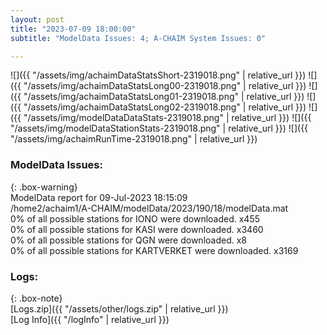 ```yaml
---
layout: post
title: "2023-07-09 18:00:00"
subtitle: "ModelData Issues: 4; A-CHAIM System Issues: 0"

---
```


![]({{ "/assets/img/achaimDataStatsShort-2319018.png" | relative_url }})
![]({{ "/assets/img/achaimDataStatsLong00-2319018.png" | relative_url }})
![]({{ "/assets/img/achaimDataStatsLong01-2319018.png" | relative_url }})
![]({{ "/assets/img/achaimDataStatsLong02-2319018.png" | relative_url }})
![]({{ "/assets/img/modelDataDataStats-2319018.png" | relative_url }})
![]({{ "/assets/img/modelDataStationStats-2319018.png" | relative_url }})
![]({{ "/assets/img/achaimRunTime-2319018.png" | relative_url }})


### ModelData Issues:  
  
{: .box-warning}  
 ModelData report for 09-Jul-2023 18:15:09   
 /home2/achaim1/A-CHAIM/modelData/2023/190/18/modelData.mat   
 0% of all possible stations for IONO were downloaded. x455   
 0% of all possible stations for KASI were downloaded. x3460   
 0% of all possible stations for QGN were downloaded. x8   
 0% of all possible stations for KARTVERKET were downloaded. x3169   
  


### Logs:  
  
{: .box-note}  
[Logs.zip]({{ "/assets/other/logs.zip" | relative_url }})  
[Log Info]({{ "/logInfo" | relative_url }})  
